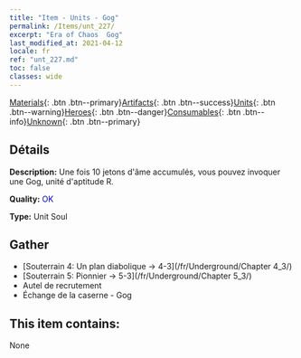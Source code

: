 ```yaml
---
title: "Item - Units - Gog"
permalink: /Items/unt_227/
excerpt: "Era of Chaos  Gog"
last_modified_at: 2021-04-12
locale: fr
ref: "unt_227.md"
toc: false
classes: wide
---
```

 [Materials](/fr/Items/){: .btn .btn--primary}[Artifacts](/fr/Items/Artifacts/){: .btn .btn--success}[Units](/fr/Items/Units/){: .btn .btn--warning}[Heroes](/fr/Items/Heroes/){: .btn .btn--danger}[Consumables](/fr/Items/Consumables/){: .btn .btn--info}[Unknown](/fr/Items/Unknown/){: .btn .btn--primary}

## Détails
 **Description:** Une fois 10 jetons d'âme accumulés, vous pouvez invoquer une Gog, unité d'aptitude R.

 **Quality:** <span style="color: #0000CD">OK</span>

 **Type:** Unit Soul

## Gather

*    [Souterrain 4: Un plan diabolique -> 4-3](/fr/Underground/Chapter 4_3/) 
*    [Souterrain 5: Pionnier -> 5-3](/fr/Underground/Chapter 5_3/) 
*    Autel de recrutement 
*    Échange de la caserne - Gog 

## This item contains:

  None

